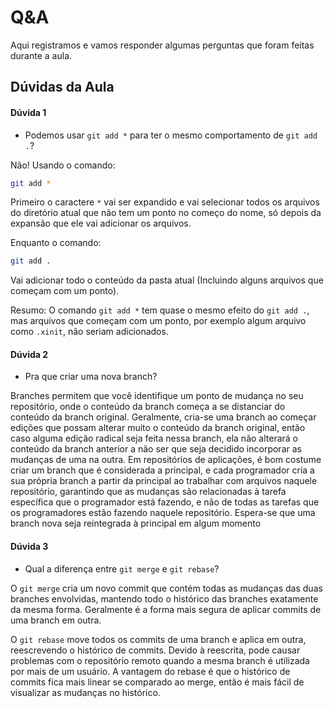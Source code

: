 # Q&A

Aqui registramos e vamos responder algumas perguntas que foram feitas durante a aula.

## Dúvidas da Aula

#### Dúvida 1

- Podemos usar `git add *` para ter o mesmo comportamento de `git add .`?

Não! Usando o comando:
```sh
git add *
```
Primeiro o caractere `*` vai ser expandido e vai selecionar todos os arquivos do diretório atual que não tem um ponto no começo do nome, só depois da expansão que ele vai adicionar os arquivos.

Enquanto o comando:
```sh
git add .
```
Vai adicionar todo o conteúdo da pasta atual (Incluindo alguns arquivos que começam com um ponto).

Resumo:
O comando `git add *` tem quase o mesmo efeito do `git add .`, mas arquivos que começam com um ponto, por exemplo algum arquivo como `.xinit`, não seriam adicionados.

#### Dúvida 2

- Pra que criar uma nova branch?

Branches permitem que você identifique um ponto de mudança no seu repositório, onde o conteúdo da branch começa a se distanciar do conteúdo da branch original. Geralmente, cria-se uma branch ao começar edições que possam alterar muito o conteúdo da branch original, então caso alguma edição radical seja feita nessa branch, ela não alterará o conteúdo da branch anterior a não ser que seja decidido incorporar as mudanças de uma na outra. Em repositórios de aplicações, é bom costume criar um branch que é considerada a principal, e cada programador cria a sua própria branch a partir da principal ao trabalhar com arquivos naquele repositório, garantindo que as mudanças são relacionadas à tarefa específica que o programador está fazendo, e não de todas as tarefas que os programadores estão fazendo naquele repositório. Espera-se que uma branch nova seja reintegrada à principal em algum momento

#### Dúvida 3

- Qual a diferença entre `git merge` e `git rebase`?

O `git merge` cria um novo commit que contém todas as mudanças das duas branches envolvidas, mantendo todo o histórico das branches exatamente da mesma forma. Geralmente é a forma mais segura de aplicar commits de uma branch em outra.

O `git rebase` move todos os commits de uma branch e aplica em outra, reescrevendo o histórico de commits. Devido à reescrita, pode causar problemas com o repositório remoto quando a mesma branch é utilizada por mais de um usuário. A vantagem do rebase é que o histórico de commits fica mais linear se comparado ao merge, então é mais fácil de visualizar as mudanças no histórico.
